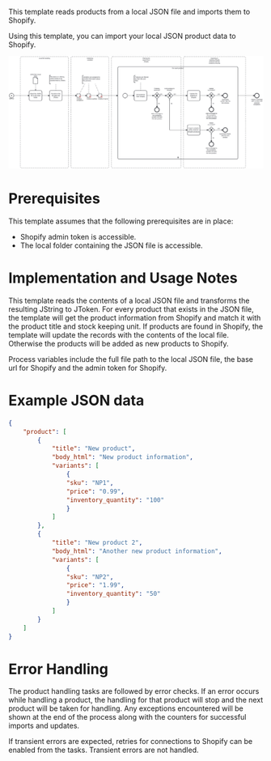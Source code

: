 This template reads products from a local JSON file and imports them to Shopify.

Using this template, you can import your local JSON product data to Shopify.

![Template](assets/JSON_to_Shopify_-_Products.svg)

# Prerequisites

This template assumes that the following prerequisites are in place:

- Shopify admin token is accessible.
- The local folder containing the JSON file is accessible.

# Implementation and Usage Notes

This template reads the contents of a local JSON file and transforms the resulting JString to JToken. For every product that exists in the JSON file, the template will get the product information from Shopify and match it with the product title and stock keeping unit. If products are found in Shopify, the template will update the records with the contents of the local file. Otherwise the products will be added as new products to Shopify.

Process variables include the full file path to the local JSON file, the base url for Shopify and the admin token for Shopify.

# Example JSON data

```json
{
    "product": [
        {
            "title": "New product",
            "body_html": "New product information",
            "variants": [
                {
                "sku": "NP1",
                "price": "0.99",
                "inventory_quantity": "100"
                }
            ]
        },
        {
            "title": "New product 2",
            "body_html": "Another new product information",
            "variants": [
                {
                "sku": "NP2",
                "price": "1.99",
                "inventory_quantity": "50"
                }
            ]
        }
    ]
}
```

# Error Handling

The product handling tasks are followed by error checks. If an error occurs while handling a product, the handling for that product will stop and the next product will be taken for handling. Any exceptions encountered will be shown at the end of the process along with the counters for successful imports and updates.

If transient errors are expected, retries for connections to Shopify can be enabled from the tasks. Transient errors are not handled.
